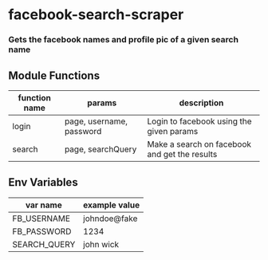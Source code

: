 # facebook-search-scraper
### Gets the facebook names and profile pic of a given search name 

## Module Functions
function name|params|description
-|-|-
login |page, username, password | Login to facebook using the given params
search |page, searchQuery | Make a search on facebook and get the results

## Env Variables
var name | example value
-|-
FB_USERNAME |  johndoe@fake
FB_PASSWORD | 1234
SEARCH_QUERY | john wick
